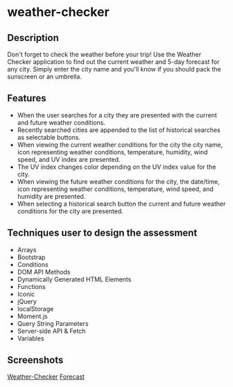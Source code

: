 # weather-checker

## Description
Don't forget to check the weather before your trip! Use the Weather Checker application to find out the current weather and 5-day forecast for any city. Simply enter the city name and you'll know if you should pack the sunscreen or an umbrella. 


## Features
- When the user searches for a city they are presented with the current and future weather conditions.
- Recently searched cities are appended to the list of historical searches as selectable buttons. 
- When viewing the current weather conditions for the city the city name, icon representing weather conditions, temperature, humidity, wind speed, and UV index are presented.
- The UV index changes color depending on the UV index value for the city. 
- When viewing the future weather conditions for the city, the date/time, icon representing weather conditions, temperature, wind speed, and humidity are presented.
- When selecting a historical search button the current and future weather conditions for the city are presented.

## Techniques user to design the assessment
- Arrays
- Bootstrap
- Conditions
- DOM API Methods
- Dynamically Generated HTML Elements
- Functions
- Iconic
- jQuery
- localStorage
- Moment.js
- Query String Parameters
- Server-side API & Fetch
- Variables

## Screenshots
[Weather-Checker]()
[Forecast]()
